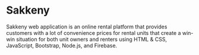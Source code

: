 # Sakkeny
Sakkeny web application is an online rental platform that provides customers with a lot of convenience prices for rental units that create a win-win situation for both unit owners and renters using HTML & CSS, JavaScript, Bootstrap, Node.js, and Firebase.
